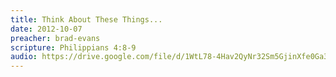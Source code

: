 ```yaml
---
title: Think About These Things...
date: 2012-10-07
preacher: brad-evans
scripture: Philippians 4:8-9
audio: https://drive.google.com/file/d/1WtL78-4Hav2QyNr32Sm5GjinXfe0Ga3n/view
---
```

